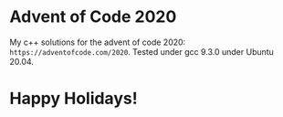 # Advent of Code 2020
My c++ solutions for the advent of code 2020: `https://adventofcode.com/2020`. Tested under gcc 9.3.0 under Ubuntu 20.04.

# Happy Holidays!